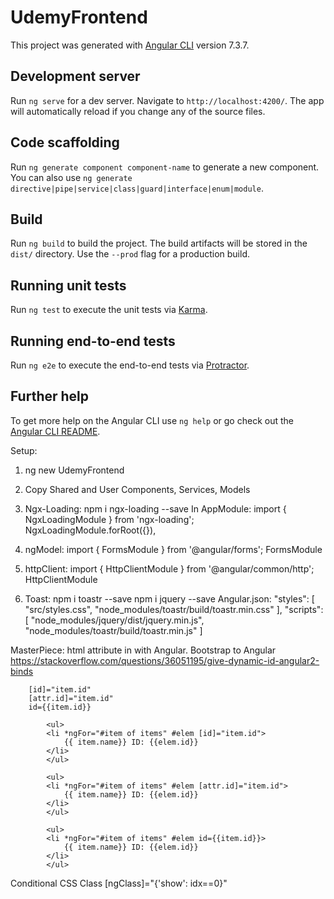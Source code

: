# UdemyFrontend

This project was generated with [Angular CLI](https://github.com/angular/angular-cli) version 7.3.7.

## Development server

Run `ng serve` for a dev server. Navigate to `http://localhost:4200/`. The app will automatically reload if you change any of the source files.

## Code scaffolding

Run `ng generate component component-name` to generate a new component. You can also use `ng generate directive|pipe|service|class|guard|interface|enum|module`.

## Build

Run `ng build` to build the project. The build artifacts will be stored in the `dist/` directory. Use the `--prod` flag for a production build.

## Running unit tests

Run `ng test` to execute the unit tests via [Karma](https://karma-runner.github.io).

## Running end-to-end tests

Run `ng e2e` to execute the end-to-end tests via [Protractor](http://www.protractortest.org/).

## Further help

To get more help on the Angular CLI use `ng help` or go check out the [Angular CLI README](https://github.com/angular/angular-cli/blob/master/README.md).



Setup: 

1) ng new UdemyFrontend
2) Copy Shared and User Components, Services, Models
3) Ngx-Loading: 
    npm i ngx-loading --save
    In AppModule:
    import { NgxLoadingModule } from 'ngx-loading';
    NgxLoadingModule.forRoot({}),

4) ngModel:
    import { FormsModule } from '@angular/forms';
    FormsModule
5) httpClient:
    import { HttpClientModule } from '@angular/common/http';
    HttpClientModule
6) Toast:
    npm i toastr --save
    npm i jquery --save
    Angular.json:
        "styles": [
              "src/styles.css",
              "node_modules/toastr/build/toastr.min.css"
            ],
            "scripts": [
              "node_modules/jquery/dist/jquery.min.js",
              "node_modules/toastr/build/toastr.min.js"
            ]

    



MasterPiece: 
    html attribute in with Angular.
    Bootstrap to Angular
        https://stackoverflow.com/questions/36051195/give-dynamic-id-angular2-binds

        [id]="item.id"
        [attr.id]="item.id"
        id={{item.id}}

            <ul>
            <li *ngFor="#item of items" #elem [id]="item.id">
                {{ item.name}} ID: {{elem.id}}
            </li>
            </ul>

            <ul>
            <li *ngFor="#item of items" #elem [attr.id]="item.id">
                {{ item.name}} ID: {{elem.id}}
            </li>
            </ul>

            <ul>
            <li *ngFor="#item of items" #elem id={{item.id}}>
                {{ item.name}} ID: {{elem.id}}
            </li>
            </ul>

Conditional CSS Class
    [ngClass]="{'show': idx==0}" 